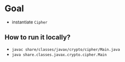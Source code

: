 # Goal
* instantiate `Cipher`

## How to run it locally?
* `javac share/classes/javax/crypto/cipher/Main.java`
* `java share.classes.javax.crypto.cipher.Main`
